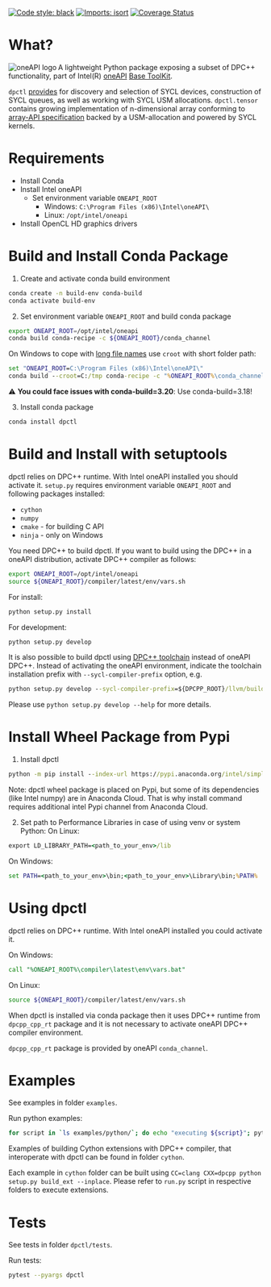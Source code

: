 [![Code style: black](https://img.shields.io/badge/code%20style-black-000000.svg)](https://github.com/psf/black)
[![Imports: isort](https://img.shields.io/badge/%20imports-isort-%231674b1?style=flat&labelColor=ef8336)](https://pycqa.github.io/isort/)
[![Coverage Status](https://coveralls.io/repos/github/IntelPython/dpctl/badge.svg?branch=master)](https://coveralls.io/github/IntelPython/dpctl?branch=master)

What?
====
<img align="left" src="https://spec.oneapi.io/oneapi-logo-white-scaled.jpg" alt="oneAPI logo" />

A lightweight Python package exposing a subset of DPC++ functionality, part of Intel(R) [oneAPI](https://oneapi.io) [Base ToolKit](https://software.intel.com/content/www/us/en/develop/tools/oneapi/base-toolkit.html).

`dpctl` [provides](https://intelpython.github.io/dpctl) for discovery and selection of SYCL devices, construction of SYCL queues, as well as working with SYCL USM allocations. `dpctl.tensor` contains growing implementation of n-dimensional array conforming to [array-API specification](https://data-apis.org/array-api) backed by a USM-allocation and powered by SYCL kernels.
<br />

Requirements
============
- Install Conda
- Install Intel oneAPI
    - Set environment variable `ONEAPI_ROOT`
        - Windows: `C:\Program Files (x86)\Intel\oneAPI\`
        - Linux: `/opt/intel/oneapi`
- Install OpenCL HD graphics drivers

Build and Install Conda Package
==================================
1. Create and activate conda build environment
```bash
conda create -n build-env conda-build
conda activate build-env
```
2. Set environment variable `ONEAPI_ROOT` and build conda package
```bash
export ONEAPI_ROOT=/opt/intel/oneapi
conda build conda-recipe -c ${ONEAPI_ROOT}/conda_channel
```
On Windows to cope with [long file names](https://github.com/IntelPython/dpctl/issues/15)
use `croot` with short folder path:
```cmd
set "ONEAPI_ROOT=C:\Program Files (x86)\Intel\oneAPI\"
conda build --croot=C:/tmp conda-recipe -c "%ONEAPI_ROOT%\conda_channel"
```

:warning: **You could face issues with conda-build=3.20**: Use conda-build=3.18!

3. Install conda package
```bash
conda install dpctl
```

Build and Install with setuptools
=================================
dpctl relies on DPC++ runtime. With Intel oneAPI installed you should activate it.
`setup.py` requires environment variable `ONEAPI_ROOT` and following packages
installed:
- `cython`
- `numpy`
- `cmake` - for building C API
- `ninja` - only on Windows

You need DPC++ to build dpctl. If you want to build using the DPC++ in a
oneAPI distribution, activate DPC++ compiler as follows:
```bash
export ONEAPI_ROOT=/opt/intel/oneapi
source ${ONEAPI_ROOT}/compiler/latest/env/vars.sh
```

For install:
```cmd
python setup.py install
```

For development:
```cmd
python setup.py develop
```

It is also possible to build dpctl using [DPC++ toolchain](https://github.com/intel/llvm/blob/sycl/sycl/doc/GetStartedGuide.md) instead of oneAPI DPC++. Instead of activating the oneAPI environment, indicate the toolchain installation prefix with `--sycl-compiler-prefix` option, e.g.

```cmd
python setup.py develop --sycl-compiler-prefix=${DPCPP_ROOT}/llvm/build
```

Please use `python setup.py develop --help` for more details.

Install Wheel Package from Pypi
==================================
1. Install dpctl
```cmd
python -m pip install --index-url https://pypi.anaconda.org/intel/simple --extra-index-url https://pypi.org/simple dpctl
```
Note: dpctl wheel package is placed on Pypi, but some of its dependencies (like Intel numpy) are in Anaconda Cloud.
That is why install command requires additional intel Pypi channel from Anaconda Cloud.

2. Set path to Performance Libraries in case of using venv or system Python:
On Linux:
```cmd
export LD_LIBRARY_PATH=<path_to_your_env>/lib
```
On Windows:
```cmd
set PATH=<path_to_your_env>\bin;<path_to_your_env>\Library\bin;%PATH%
```

Using dpctl
===========
dpctl relies on DPC++ runtime. With Intel oneAPI installed you could activate it.

On Windows:
```cmd
call "%ONEAPI_ROOT%\compiler\latest\env\vars.bat"
```
On Linux:
```bash
source ${ONEAPI_ROOT}/compiler/latest/env/vars.sh
```

When dpctl is installed via conda package
then it uses DPC++ runtime from `dpcpp_cpp_rt` package
and it is not necessary to activate oneAPI DPC++ compiler environment.

`dpcpp_cpp_rt` package is provided by oneAPI `conda_channel`.

Examples
========
See examples in folder `examples`.

Run python examples:
```bash
for script in `ls examples/python/`; do echo "executing ${script}"; python examples/python/${script}; done
```

Examples of building Cython extensions with DPC++ compiler, that interoperate
with dpctl can be found in folder `cython`.

Each example in `cython` folder can be built using
`CC=clang CXX=dpcpp python setup.py build_ext --inplace`.
Please refer to `run.py` script in respective folders to execute extensions.

Tests
=====
See tests in folder `dpctl/tests`.

Run tests:
```bash
pytest --pyargs dpctl
```
